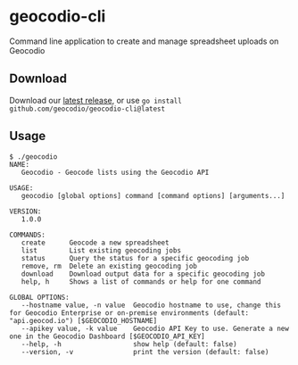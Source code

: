 # geocodio-cli

Command line application to create and manage spreadsheet uploads on Geocodio

## Download

Download our [latest release](https://github.com/Geocodio/geocodio-cli/releases), or use `go install github.com/geocodio/geocodio-cli@latest`

## Usage

```
$ ./geocodio
NAME:
   Geocodio - Geocode lists using the Geocodio API

USAGE:
   geocodio [global options] command [command options] [arguments...]

VERSION:
   1.0.0

COMMANDS:
   create      Geocode a new spreadsheet
   list        List existing geocoding jobs
   status      Query the status for a specific geocoding job
   remove, rm  Delete an existing geocoding job
   download    Download output data for a specific geocoding job
   help, h     Shows a list of commands or help for one command

GLOBAL OPTIONS:
   --hostname value, -n value  Geocodio hostname to use, change this for Geocodio Enterprise or on-premise environments (default: "api.geocod.io") [$GEOCODIO_HOSTNAME]
   --apikey value, -k value    Geocodio API Key to use. Generate a new one in the Geocodio Dashboard [$GEOCODIO_API_KEY]
   --help, -h                  show help (default: false)
   --version, -v               print the version (default: false)
```
